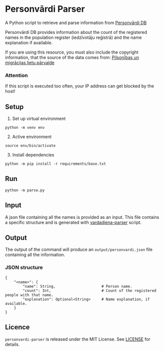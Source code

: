 # Personvārdi Parser

A Python script to retrieve and parse information from [Personvārdi DB](https://personvardi.pmlp.gov.lv/index.php)

Personvārdi DB provides information about the count of the registered names in the population register (iedzīvotāju reģistrā)
and the name explanation if available.

If you are using this resource, you must also include the copyright information, that the source of the data comes from: [Pilsonības un migrācijas lietu pārvalde](https://personvardi.pmlp.gov.lv)

### Attention
If this script is executed too often, your IP address can get blocked by the host!

## Setup

1. Set up virtual environment

```console
python -m venv env
```

2. Active environment

```console
source env/bin/activate
```

3. Install dependencies

```console
python -m pip install -r requirements/base.txt
```

## Run

```console
python -m parse.py
```

## Input

A json file containing all the names is provided as an input. This file contains a specific structure and is generated with [vardadiena-parser](https://github.com/DeveloperMaris/vardadiena-parser) script.

## Output

The output of the command will produce an `output/personvardi.json` file containing all the information.

### JSON structure

```
{
    "<name>": {
        "name": String,                     # Person name.
        "count": Int,                       # Count of the registered people with that name.
        "explanation": Optional<String>     # Name explanation, if available.
    }
}
```

## Licence

`personvardi-parser` is released under the MIT License. See [LICENSE](LICENSE) for details.
